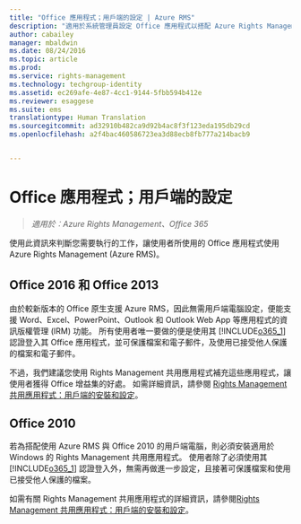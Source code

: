 ```yaml
---
title: "Office 應用程式；用戶端的設定 | Azure RMS"
description: "適用於系統管理員設定 Office 應用程式以搭配 Azure Rights Management (Azure RMS) 使用的資訊和指示。"
author: cabailey
manager: mbaldwin
ms.date: 08/24/2016
ms.topic: article
ms.prod: 
ms.service: rights-management
ms.technology: techgroup-identity
ms.assetid: ec269afe-4e87-4cc1-9144-5fbb594b412e
ms.reviewer: esaggese
ms.suite: ems
translationtype: Human Translation
ms.sourcegitcommit: ad32910b482ca9d92b4ac8f3f123eda195db29cd
ms.openlocfilehash: a2f4bac460586723ea3d88ecb8fb777a214bacb9


---
```


# Office 應用程式；用戶端的設定

>*適用於︰Azure Rights Management、Office 365*


使用此資訊來判斷您需要執行的工作，讓使用者所使用的 Office 應用程式使用 Azure Rights Management (Azure RMS)。

## Office 2016 和 Office 2013
由於較新版本的 Office 原生支援 Azure RMS，因此無需用戶端電腦設定，便能支援 Word、Excel、PowerPoint、Outlook 和 Outlook Web App 等應用程式的資訊版權管理 (IRM) 功能。 所有使用者唯一要做的便是使用其 [!INCLUDE[o365_1](../includes/o365_1_md.md)] 認證登入其 Office 應用程式，並可保護檔案和電子郵件，及使用已接受他人保護的檔案和電子郵件。

不過，我們建議您使用 Rights Management 共用應用程式補充這些應用程式，讓使用者獲得 Office 增益集的好處。 如需詳細資訊，請參閱 [Rights Management 共用應用程式：用戶端的安裝和設定](configure-sharing-app.md)。

## Office 2010
若為搭配使用 Azure RMS 與 Office 2010 的用戶端電腦，則必須安裝適用於 Windows 的 Rights Management 共用應用程式。 使用者除了必須使用其 [!INCLUDE[o365_1](../includes/o365_1_md.md)] 認證登入外，無需再做進一步設定，且接著可保護檔案和使用已接受他人保護的檔案。

如需有關 Rights Management 共用應用程式的詳細資訊，請參閱[Rights Management 共用應用程式：用戶端的安裝和設定](configure-sharing-app.md)。




<!--HONumber=Aug16_HO4-->


